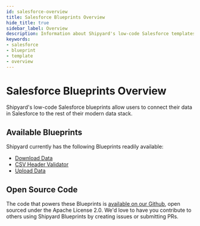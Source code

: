 ```yaml
---
id: salesforce-overview
title: Salesforce Blueprints Overview
hide_title: true
sidebar_label: Overview
description: Information about Shipyard's low-code Salesforce templates.
keywords:
- salesforce
- blueprint
- template
- overview
---
```


# Salesforce Blueprints Overview

Shipyard's low-code Salesforce blueprints allow users to connect their data in Salesforce to the rest of their modern data stack.

## Available Blueprints
Shipyard currently has the following Blueprints readily available: 
- [Download Data](salesforce-download-data.md)
- [CSV Header Validator](salesforce-csv-header-validator.md)
- [Upload Data](salesforce-upload-data.md)

## Open Source Code
The code that powers these Blueprints is [available on our Github](None), open sourced under the Apache License 2.0. We'd love to have you contribute to others using Shipyard Blueprints by creating issues or submitting PRs.
